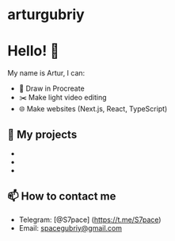 # arturgubriy
# Hello! 👋

My name is Artur, I can:
- 🎨 Draw in Procreate
- ✂️ Make light video editing
- 🌐 Make websites (Next.js, React, TypeScript)

## 📌 My projects
-
-
-

## 📫 How to contact me
- Telegram: [@S7pace] (https://t.me/S7pace)
- Email: spacegubriy@gmail.com
